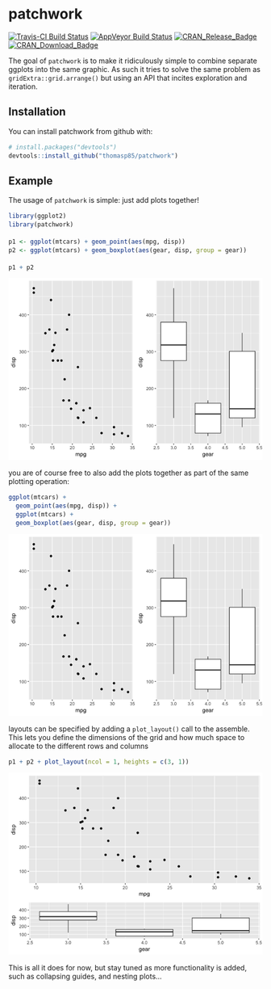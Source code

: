 
<!-- README.md is generated from README.Rmd. Please edit that file -->
patchwork
=========

[![Travis-CI Build Status](https://travis-ci.org/thomasp85/patchwork.svg?branch=master)](https://travis-ci.org/thomasp85/patchwork) [![AppVeyor Build Status](https://ci.appveyor.com/api/projects/status/github/thomasp85/patchwork?branch=master&svg=true)](https://ci.appveyor.com/project/thomasp85/patchwork) [![CRAN\_Release\_Badge](http://www.r-pkg.org/badges/version-ago/patchwork)](https://CRAN.R-project.org/package=patchwork) [![CRAN\_Download\_Badge](http://cranlogs.r-pkg.org/badges/patchwork)](https://CRAN.R-project.org/package=patchwork)

The goal of `patchwork` is to make it ridiculously simple to combine separate ggplots into the same graphic. As such it tries to solve the same problem as `gridExtra::grid.arrange()` but using an API that incites exploration and iteration.

Installation
------------

You can install patchwork from github with:

``` r
# install.packages("devtools")
devtools::install_github("thomasp85/patchwork")
```

Example
-------

The usage of `patchwork` is simple: just add plots together!

``` r
library(ggplot2)
library(patchwork)

p1 <- ggplot(mtcars) + geom_point(aes(mpg, disp))
p2 <- ggplot(mtcars) + geom_boxplot(aes(gear, disp, group = gear))

p1 + p2
```

![](man/figures/README-example-1.png)

you are of course free to also add the plots together as part of the same plotting operation:

``` r
ggplot(mtcars) +
  geom_point(aes(mpg, disp)) +
  ggplot(mtcars) + 
  geom_boxplot(aes(gear, disp, group = gear))
```

![](man/figures/README-unnamed-chunk-2-1.png)

layouts can be specified by adding a `plot_layout()` call to the assemble. This lets you define the dimensions of the grid and how much space to allocate to the different rows and columns

``` r
p1 + p2 + plot_layout(ncol = 1, heights = c(3, 1))
```

![](man/figures/README-unnamed-chunk-3-1.png)

This is all it does for now, but stay tuned as more functionality is added, such as collapsing guides, and nesting plots...
